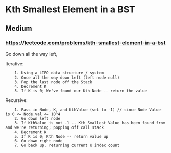 # Kth Smallest Element in a BST
## Medium
### https://leetcode.com/problems/kth-smallest-element-in-a-bst

Go down all the way left, 


Iterative:  
```
	1. Using a LIFO data structure / system  
	2. Once all the way down left (left node null)  
	3. Pop the last node off the Stack  
	4. Decrement K  
	5. If K is 0; We've found our Kth Node -- return the value 
```
	
	
Recursive:  
```
	1. Pass in Node, K, and KthValue (set to -1) // since Node Value is 0 <= Node.val <= 10^4  
	2. Go down left node  
	3. If KthValue is not -1 -- Kth Smallest Value has been found from and we're returning; popping off call stack  
	4. Decrement K  
	5. If K is 0; Kth Node -- return value up  
	6. Go down right node  
	7. Go back up, returning current K index count  
```
